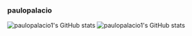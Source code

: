 ### paulopalacio

![paulopalacio1's GitHub stats](https://github-readme-stats.vercel.app/api?username=paulopalacio1&count_private=true)
![paulopalacio1's GitHub stats](https://github-readme-stats.vercel.app/api?username=paulopalacio1&show_icons=true)
